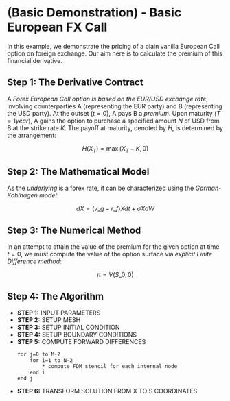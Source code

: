 # (Basic Demonstration) - Basic European FX Call
In this example, we demonstrate the pricing of a plain vanilla European Call 
option on foreign exchange. Our aim here is to calculate the premium of this 
financial derivative.

## Step 1: The Derivative Contract
  
A *Forex European Call option is based on the EUR/USD exchange rate*, involving counterparties A (representing the EUR party) and B (representing the USD party). 
At the outset $(t=0)$, A pays B a *premium*. Upon maturity $(T=1year)$, 
A gains the option to purchase a specified amount $N$ of USD from B at the strike rate $K$. 
The payoff at maturity, denoted by $H$, is determined by the arrangement:

$$H(X_T) = \max(X_T - K, 0)$$


## Step 2: The Mathematical Model

As the *underlying* is a forex rate, it can be characterized using the *Garman-Kohlhagen model*:

$$dX = (v\_g - r\_f)X dt + \sigma X dW$$

## Step 3: The Numerical Method

In an attempt to attain the value of the premium for the given option at time $t=0$, we must compute the value of the option surface via *explicit Finite Difference method*:

$$\pi = V(S\_0, 0)$$


## Step 4: The Algorithm

- **STEP 1:** INPUT PARAMETERS
- **STEP 2:** SETUP MESH
- **STEP 3:** SETUP INITIAL CONDITION
- **STEP 4:** SETUP BOUNDARY CONDITIONS
- **STEP 5:** COMPUTE FORWARD DIFFERENCES
    ```plaintext
    for j=0 to M-2
        for i=1 to N-2
            * compute FDM stencil for each internal node
        end i
    end j
    ```
- **STEP 6:** TRANSFORM SOLUTION FROM X TO S COORDINATES

